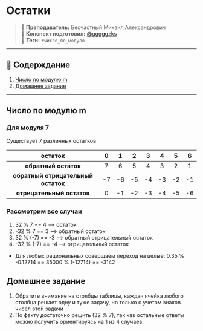 # Остатки

> **🐙 Преподаватель:** Бесчастный Михаил Александрович<br>
> **🦁 Конспект подготовил:** [@gggggzks](https://t.me/gggggzks)<br>
> **🌴 Теги:** `#число_по_модулю`<br>

---

## 📕 Содерждание
1. [Число по модулю m](#число-по-модулю-m)
2. [Домашнее задание](#домашнее-задание)

---

## Число по модулю m

### Для модуля 7
Существует 7 различных остатков

|**остаток**|0|1|2|3|4|5|6|
|:-:|:-:|:-:|:-:|:-:|:-:|:-:|:-:|
|**обратный остаток**|7|6|5|4|3|2|1|
|**обратный отрицательный остаток**|-7|-6|-5|-4|-3|-2|-1|
|**отрицательный остаток**|0|-1|-2|-3|-4|-5|-6|

### Рассмотрим все случаи

1. 32 % 7 == 4 --> остаток
2. -32 % 7 == 3 --> обратный остаток
3. 32 % (-7) == -3 --> обратный отрицательный остаток
4. -32 % (-7) == -4 --> отрицательный остаток

- Для любых рациональных соверщаем переход на целые: 0.35 % -0.12714 == 35000 % (-12714) == -3142

## Домашнее задание
1. Обратите внимание на столбцы таблицы, каждая ячейка любого столбца решает одну и туже задачу, но только с учетом знаков чисел этой задачи
2. По факту достаточно решить (32 % 7), так как остальные ответы можно получить ориентируясь на 1 из 4 случаев.
